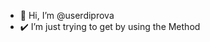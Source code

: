 - 👋 Hi, I’m @userdiprova
- ✔️ I’m just trying to get by using the Method

<!---
userdiprova/userdiprova is a ✨ special ✨ repository because its `README.md` (this file) appears on your GitHub profile.
You can click the Preview link to take a look at your changes.
--->
